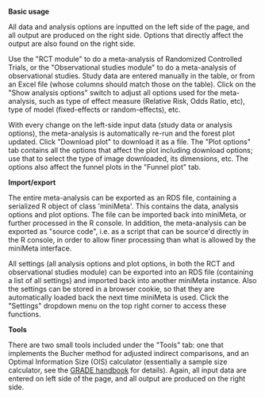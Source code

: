 **Basic usage**

All data and analysis options are inputted on the left side of the page, 
and all output are produced on the right side. Options that directly 
affect the output are also found on the right side.

Use the "RCT module" to do a meta-analysis of Randomized Controlled Trials, 
or the "Observational studies module" to do a meta-analysis of observational studies.
Study data are entered manually in the table, or from an Excel file (whose
columns should match those on the table).
Click on the "Show analysis options" switch to adjust all options used for the
meta-analysis, such as type of effect measure (Relative Risk, Odds Ratio, etc),
type of model (fixed-effects or random-effects), etc.

With every change on the left-side input data (study data or analysis options),
the meta-analysis is automatically re-run and the forest plot updated. 
Click "Download plot" to download it as a file.
The "Plot options" tab contains all the options that affect the plot including 
download options; use that to select the type of image downloaded, 
its dimensions, etc. 
The options also affect the funnel plots in the "Funnel plot" tab.

**Import/export**

The entire meta-analysis can be exported as an RDS file, containing a 
serialized R object of class 'miniMeta'. 
This contains the data, analysis options and plot options. 
The file can be imported back into miniMeta, or further processed in the R console. 
In addition, the meta-analysis can be exported as "source code", 
i.e. as a script that can be source'd directly in the R console, in order to allow
finer processing than what is allowed by the miniMeta interface.

All settings (all analysis options and plot options, in both the RCT 
and observational studies module) can be exported into an RDS file 
(containing a list of all settings) and imported back into another miniMeta instance.
Also the settings can be stored in a browser cookie, so that they are 
automatically loaded back the next time miniMeta is used.
Click the "Settings" dropdown menu on the top right corner to access these functions.

**Tools**

There are two small tools included under the "Tools" tab: 
one that implements the Bucher method for adjusted indirect comparisons,
and an Optimal Information Size (OIS) calculator (essentially a sample size 
calculator, see the 
[GRADE handbook](https://gdt.gradepro.org/app/handbook/handbook.html#h.ygojbnr1bi5y) 
for details). Again, all input data are entered on left side of the page, 
and all output are produced on the right side.

